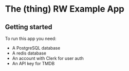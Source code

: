 # The (thing) RW Example App

## Getting started

To run this app you need:
* A PostgreSQL database
* A redis database
* An account with Clerk for user auth
* An API key for TMDB
